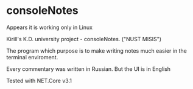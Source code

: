 # consoleNotes
Appears it is working only in Linux

Kirill's K.D. university project - consoleNotes. ("NUST MISIS")

The program which purpose is to make writing notes much easier in the terminal enviroment.

Every commentary was written in Russian. But the UI is in English

Tested with NET.Core v3.1

